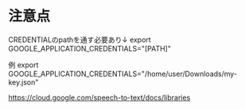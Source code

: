 # 注意点
CREDENTIALのpathを通す必要あり↓
export GOOGLE_APPLICATION_CREDENTIALS="[PATH]"

例
export GOOGLE_APPLICATION_CREDENTIALS="/home/user/Downloads/my-key.json"

https://cloud.google.com/speech-to-text/docs/libraries
